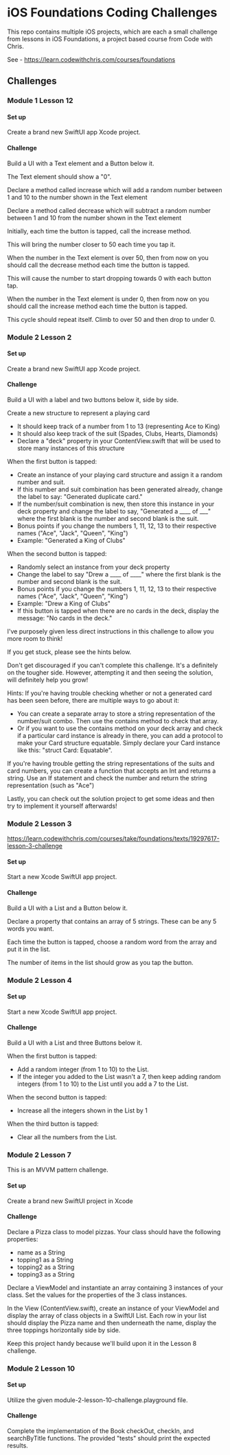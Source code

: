 # iOS Foundations Coding Challenges
This repo contains multiple iOS projects, which are each a small challenge from lessons in iOS Foundations, a project based course from Code with Chris.

See - https://learn.codewithchris.com/courses/foundations

## Challenges

### Module 1 Lesson 12
#### Set up

Create a brand new SwiftUI app Xcode project.

#### Challenge

Build a UI with a Text element and a Button below it.

The Text element should show a "0".

Declare a method called increase which will add a random number between 1 and 10 to the number shown in the Text element

Declare a method called decrease which will subtract a random number between 1 and 10 from the number shown in the Text element

Initially, each time the button is tapped, call the increase method.

This will bring the number closer to 50 each time you tap it.

When the number in the Text element is over 50, then from now on you should call the decrease method each time the button is tapped.

This will cause the number to start dropping towards 0 with each button tap.

When the number in the Text element is under 0, then from now on you should call the increase method each time the button is tapped.

This cycle should repeat itself. Climb to over 50 and then drop to under 0.

### Module 2 Lesson 2

#### Set up

Create a brand new SwiftUI app Xcode project.

#### Challenge

Build a UI with a label and two buttons below it, side by side.

Create a new structure to represent a playing card
- It should keep track of a number from 1 to 13 (representing Ace to King)
- It should also keep track of the suit (Spades, Clubs, Hearts, Diamonds)
- Declare a "deck" property in your ContentView.swift that will be used to store many instances of this structure

When the first button is tapped:
- Create an instance of your playing card structure and assign it a random number and suit.
- If this number and suit combination has been generated already, change the label to say: "Generated duplicate card."
- If the number/suit combination is new, then store this instance in your deck property and change the label to say, "Generated a ____ of ___" where the first blank is the number and second blank is the suit.
- Bonus points if you change the numbers 1, 11, 12, 13 to their respective names ("Ace", "Jack", "Queen", "King")
- Example: "Generated a King of Clubs"

When the second button is tapped:
- Randomly select an instance from your deck property
- Change the label to say "Drew a ____ of ____" where the first blank is the number and second blank is the suit.
- Bonus points if you change the numbers 1, 11, 12, 13 to their respective names ("Ace", "Jack", "Queen", "King")
- Example: "Drew a King of Clubs"
- If this button is tapped when there are no cards in the deck, display the message: "No cards in the deck."

I've purposely given less direct instructions in this challenge to allow you more room to think!

If you get stuck, please see the hints below.

Don't get discouraged if you can't complete this challenge. It's a definitely on the tougher side. However, attempting it and then seeing the solution, will definitely help you grow!

Hints:
If you're having trouble checking whether or not a generated card has been seen before, there are multiple ways to go about it:
- You can create a separate array to store a string representation of the number/suit combo. Then use the contains method to check that array.
- Or if you want to use the contains method on your deck array and check if a particular card instance is already in there, you can add a protocol to make your Card structure equatable. Simply declare your Card instance like this: "struct Card: Equatable".

If you're having trouble getting the string representations of the suits and card numbers, you can create a function that accepts an Int and returns a string. Use an If statement and check the number and return the string representation (such as "Ace")

Lastly, you can check out the solution project to get some ideas and then try to implement it yourself afterwards!

### Module 2 Lesson 3
https://learn.codewithchris.com/courses/take/foundations/texts/19297617-lesson-3-challenge

#### Set up

Start a new Xcode SwiftUI app project.

#### Challenge

Build a UI with a List and a Button below it.

Declare a property that contains an array of 5 strings. These can be any 5 words you want.

Each time the button is tapped, choose a random word from the array and put it in the list.

The number of items in the list should grow as you tap the button. 

### Module 2 Lesson 4

#### Set up

Start a new Xcode SwiftUI app project.

#### Challenge

Build a UI with a List and three Buttons below it.

When the first button is tapped:
- Add a random integer (from 1 to 10) to the List.
- If the integer you added to the List wasn't a 7, then keep adding random integers (from 1 to 10) to the List until you add a 7 to the List.

When the second button is tapped:
- Increase all the integers shown in the List by 1

When the third button is tapped:
- Clear all the numbers from the List.

### Module 2 Lesson 7
This is an MVVM pattern challenge.

#### Set up

Create a brand new SwiftUI project in Xcode 

#### Challenge

Declare a Pizza class to model pizzas. Your class should have the following properties:
- name as a String
- topping1 as a String
- topping2 as a String
- topping3 as a String

Declare a ViewModel and instantiate an array containing 3 instances of your class. Set the values for the properties of the 3 class instances.

In the View (ContentView.swift), create an instance of your ViewModel and display the array of class objects in a SwiftUI List. Each row in your list should display the Pizza name and then underneath the name, display the three toppings horizontally side by side.

Keep this project handy because we'll build upon it in the Lesson 8 challenge.

### Module 2 Lesson 10

#### Set up

Utilize the given module-2-lesson-10-challenge.playground file.

#### Challenge

Complete the implementation of the Book checkOut, checkIn, and searchByTitle functions. The provided "tests" should print the expected results.

